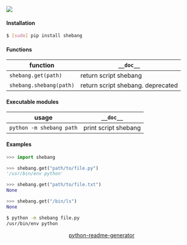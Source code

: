 <!--
https://pypi.org/project/readme-generator/
https://pypi.org/project/python-readme-generator/
-->

[![](https://img.shields.io/pypi/pyversions/shebang.svg?longCache=True)](https://pypi.org/project/shebang/)

#### Installation
```bash
$ [sudo] pip install shebang
```

#### Functions
function|`__doc__`
-|-
`shebang.get(path)` |return script shebang
`shebang.shebang(path)` |return script shebang. deprecated

#### Executable modules
usage|`__doc__`
-|-
`python -m shebang path` |print script shebang

#### Examples
```python
>>> import shebang

>>> shebang.get("path/to/file.py")
'/usr/bin/env python'

>>> shebang.get("path/to/file.txt")
None

>>> shebang.get("/bin/ls")
None
```

```bash
$ python -m shebang file.py
/usr/bin/env python
```

<p align="center">
    <a href="https://pypi.org/project/python-readme-generator/">python-readme-generator</a>
</p>